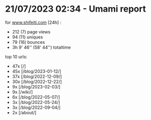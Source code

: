 # 21/07/2023 02:34 - Umami report
for www.shifeiti.com [24h] :

 - 212 (7) page views
 - 94 (11) uniques
 - 79 (16) bounces
 - 3h 9' 46'' (58' 44'') totaltime


top 10 urls:
 - 47x [/]
 - 45x [/blog/2023-01-12/]
 - 37x [/blog/2022-12-09/]
 - 30x [/blog/2022-12-22/]
 - 9x [/blog/2023-02-03/]
 - 9x [/wiki/]
 - 6x [/blog/2022-05-07/]
 - 3x [/blog/2022-05-24/]
 - 3x [/blog/2022-09-04/]
 - 2x [/about/]


